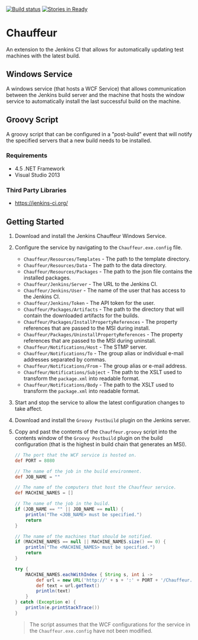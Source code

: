 [![Build status](https://ci.appveyor.com/api/projects/status/c46okqadhrke0at7/branch/master?svg=true)](https://ci.appveyor.com/project/Jumpercables/chauffeur/branch/master)
[![Stories in Ready](https://badge.waffle.io/Jumpercables/Chauffeur.svg?label=ready&title=Ready)](http://waffle.io/Jumpercables/Chauffeur)

# Chauffeur #
An extension to the Jenkins CI that allows for automatically updating test machines with the latest build.

## Windows Service ##
A windows service (that hosts a WCF Service) that allows communication between the Jenkins build server and the machine that hosts the window service to automatically
install the last successful build on the machine.

## Groovy Script ##
A groovy script that can be configured in a "post-build" event that will notify the specified servers that a new build needs to be installed.

### Requirements ###
- 4.5 .NET Framework
- Visual Studio 2013

### Third Party Libraries ###
- https://jenkins-ci.org/ 


## Getting Started ##

1. Download and install the Jenkins Chauffeur Windows Service.
2. Configure the service by navigating to the `Chauffeur.exe.config` file.

    - `Chauffeur/Resources/Templates` - The path to the template directory.
    - `Chauffeur/Resources/Data` - The path to the data directory.
    - `Chauffeur/Resources/Packages` - The path to the json file contains the installed packages.
    - `Chauffeur/Jenkins/Server` - The URL to the Jenkins CI.
    - `Chauffeur/Jenkins/User` - The name of the user that has access to the Jenkins CI.
    - `Chauffeur/Jenkins/Token` - The API token for the user.
    - `Chauffeur/Packages/Artifacts` - The path to the directory that will contain the downloaded artifacts for the builds.
    - `Chauffeur/Packages/InstallPropertyReferences` - The property references that are passed to the MSI during install.
    - `Chauffeur/Packages/UninstallPropertyReferences` - The property references that are passed to the MSI during uninstall.
    - `Chauffeur/Notifications/Host` - The STMP server.
    - `Chauffeur/Notifications/To` - The group alias or individual e-mail addresses separated by commas.
    - `Chauffeur/Notifications/From` - The group alias or e-mail address.    
    - `Chauffeur/Notifications/Subject` - The path to the XSLT used to transform the `package.xml` into readable format.
    - `Chauffeur/Notifications/Body` - The path to the XSLT used to transform the `package.xml` into readable format.

3. Start and stop the service to allow the latest configuration changes to take affect.
4. Download and install the `Groovy Postbuild` plugin on the Jenkins server.
5. Copy and past the contents of the `Chauffeur.groovy` script into the contents window of the `Groovy Postbuild` plugin on the build configuration (that is the highest in build chain that generates an MSI).    

    ```groovy
    // The port that the WCF service is hosted on.
    def PORT = 8080

    // The name of the job in the build environment.
    def JOB_NAME = ""

    // The name of the computers that host the Chauffeur service.
    def MACHINE_NAMES = []

    // The name of the job in the build.
    if (JOB_NAME == "" || JOB_NAME == null) {
        println("The <JOB_NAME> must be specified.")
        return
    }

    // The name of the machines that should be notified.
    if (MACHINE_NAMES == null || MACHINE_NAMES.size() == 0) {
        println("The <MACHINE_NAMES> must be specified.")
        return
    }

    try {
        MACHINE_NAMES.eachWithIndex { String s, int i ->
            def url = new URL('http://' + s + ':' + PORT + '/Chauffeur.Jenkins.Services/ChauffeurService/rest/InstallLastSuccessfulBuild/' + JOB_NAME)
            def text = url.getText()
            println(text)
        }
    } catch (Exception e) {
        println(e.printStackTrace())
    }
    ```
    > The script assumes that the WCF configurations for the service in the `Chauffeur.exe.config` have not been modified. 
